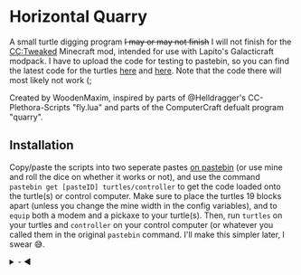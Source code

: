 # Horizontal Quarry

A small turtle digging program ~~I may or may not finish~~ I will not finish for the [CC:Tweaked](https://github.com/SquidDev-CC/CC-Tweaked) Minecraft mod, intended for use with Lapito's Galacticraft modpack.
I have to upload the code for testing to pastebin, so you can find the latest code for the turtles [here](https://pastebin.com/MRGKkJVL) and [here](https://pastebin.com/f1PWM7hW). Note that the code there will most likely not work (;

Created by WoodenMaxim, inspired by parts of @Helldragger's CC-Plethora-Scripts "fly.lua" and parts of the ComputerCraft defualt program "quarry".

## Installation

Copy/paste the scripts into two seperate pastes [on pastebin](https://pastebin.com) (or use mine and roll the dice on whether it works or not), and use the command ``pastebin get [pasteID] turtles/controller`` to get the code loaded onto the turtle(s) or control computer. Make sure to place the turtles 19 blocks apart (unless you change the mine width in the config variables), and to ``equip`` both a modem and a pickaxe to your turtle(s). Then, run ``turtles`` on your turtles and ``controller`` on your control computer (or whatever you called them in the original ``pastebin`` command. I'll make this simpler later, I swear 😅.

<details>
  <summary>- ◀︎</summary>
  
  This repo is a mess, it's missing issue #1 and #2, and it has two "initial commits" lol
  
</details>
